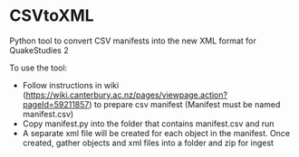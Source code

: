 # CSVtoXML
Python tool to convert CSV manifests into the new XML format for QuakeStudies 2

To use the tool:

- Follow instructions in wiki (https://wiki.canterbury.ac.nz/pages/viewpage.action?pageId=59211857) to prepare csv manifest (Manifest must be named manifest.csv)
- Copy manifest.py into the folder that contains manifest.csv and run
- A separate xml file will be created for each object in the manifest.  Once created, gather objects and xml files into a folder and zip for ingest
